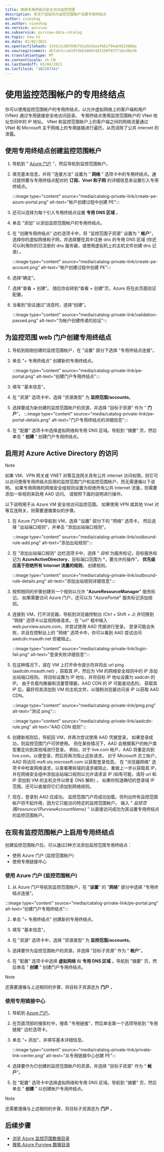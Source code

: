 ```yaml
---
title: 使用专用终结点安全访问监控范围
description: 本文介绍如何为监控范围帐户设置专用终结点
author: viseshag
ms.author: viseshag
ms.service: purview
ms.subservice: purview-data-catalog
ms.topic: how-to
ms.date: 03/02/2021
ms.openlocfilehash: 3193c5c00789b793a5b5beaf662f94ab9525888a
ms.sourcegitcommit: 4b7a53cca4197db8166874831b9f93f716e38e30
ms.translationtype: MT
ms.contentlocale: zh-CN
ms.lasthandoff: 03/04/2021
ms.locfileid: "102107341"
---
```

# <a name="use-private-endpoints-for-your-purview-account"></a>使用监控范围帐户的专用终结点

你可以使用监控范围帐户的专用终结点，以允许虚拟网络上的客户端和用户 (VNet) 通过专用链接安全地访问目录。 专用终结点使用监控范围帐户的 VNet 地址空间中的 IP 地址。 VNet 和监控范围帐户上的客户端之间的网络流量通过 VNet 和 Microsoft 主干网络上的专用链接进行遍历，从而消除了公共 internet 的泄露。

## <a name="create-purview-account-with-a-private-endpoint"></a>使用专用终结点创建监控范围帐户

1. 导航到 " [Azure 门户](https://portal.azure.com) "，然后导航到监控范围帐户。

1. 填充基本信息，并将 "连接方法" 设置为 " **网络** " 选项卡中的专用终结点。通过提供要与专用终结点配对的 **订阅、Vnet 和子网** 的详细信息来设置引入专用终结点。

    :::image type="content" source="media/catalog-private-link/create-pe-azure-portal.png" alt-text="帐户创建过程中创建 PE":::

1. 还可以选择为每个引入专用终结点设置 **专用 DNS 区域** 。

1. 单击 "添加" 以添加监控范围帐户的专用终结点。

1. 在 "创建专用终结点" 边栏选项卡中，将 "监控范围子资源" 设置为 " **帐户**"，选择你的虚拟网络和子网，并选择要在其中注册 dns 的专用 DNS 区域 (你还可以利用你的已注册的 dns 服务器，或使用虚拟机上的主机文件创建 dns 记录) 。

    :::image type="content" source="media/catalog-private-link/create-pe-account.png" alt-text="帐户创建过程中创建 PE":::

1. 选择“确定”。

1. 选择“查看 + 创建”。 随后你会转到“查看 + 创建”页，Azure 将在此页面验证配置。

1. 当看到“验证通过”消息时，选择“创建”。

    :::image type="content" source="media/catalog-private-link/validation-passed.png" alt-text="为帐户创建传递的验证":::

## <a name="create-a-private-endpoint-for-the-purview-web-portal"></a>为监控范围 web 门户创建专用终结点

1. 导航到刚刚创建的监控范围帐户，在 "设置" 部分下选择 "专用终结点连接"。
    
1. 单击 "+ 专用终结点" 创建新的专用终结点。

    :::image type="content" source="media/catalog-private-link/pe-portal.png" alt-text="创建门户专用终结点":::

1. 填写 "基本信息"。

1. 在 "资源" 选项卡中，选择 "资源类型" 为 **监控范围/accounts**。

1. 选择要成为新创建的监控范围帐户的资源，并选择 "目标子资源" 作为 " **门户**"。
    :::image type="content" source="media/catalog-private-link/pe-portal-details.png" alt-text="门户专用终结点的详细信息":::

1. 在 "配置" 选项卡中选择虚拟网络和专用 DNS 区域。导航到 "摘要" 页，然后单击 " **创建** " 创建门户专用终结点。

## <a name="enabling-access-to-azure-active-directory"></a>启用对 Azure Active Directory 的访问

> [!NOTE]
> 如果 VM、VPN 网关或 VNET 对等互连网关具有公共 internet 访问权限，则它可以访问使用专用终结点启用的监控范围门户和监控范围帐户，而无需遵循以下说明。 如果专用网络的网络安全组规则设置为拒绝所有公共 Internet 流量，则需要添加一些规则来启用 AAD 访问。 请按照下面的说明进行操作。

以下说明用于从 Azure VM 安全地访问监控范围。 如果使用 VPN 或其他 Vnet 对等互连网关，则需要遵循类似的步骤。

1. 在 Azure 门户中导航到 VM，选择 "设置" 部分下的 "网络" 选项卡。 然后选择 "出站端口规则"，并单击 "添加出站端口规则"。

    :::image type="content" source="media/catalog-private-link/outbound-rule-add.png" alt-text="添加出站规则":::

2. 在 "添加出站端口规则" 边栏选项卡中，选择 " *目标* 为服务标记，目标服务标记为 **AzureActiveDirectory**，目标端口范围为 *，要允许的操作"， **优先级应高于拒绝所有 Internet 流量的规则**。 创建规则。

    :::image type="content" source="media/catalog-private-link/outbound-rule-details.png" alt-text="添加出站规则详细信息":::
 
3. 按照相同的步骤创建另一个规则以允许 "**AzureResourceManager**" 服务标记。 如果需要访问 Azure 门户，还可以为 "*AzurePortal*" 服务标记添加规则。

4. 连接到 VM，打开浏览器，导航到浏览器控制台 (Ctrl + Shift + J) 并切换到 "网络" 选项卡以监视网络请求。 在 "url" 框中输入 web.purview.azure.com，并尝试使用 AAD 凭据进行登录。 登录可能会失败，并且在控制台上的 "网络" 选项卡中，你可以看到 AAD 尝试访问 aadcdn.msauth.net 但被阻止。

    :::image type="content" source="media/catalog-private-link/login-fail.png" alt-text="登录失败详细信息":::
 
5. 在这种情况下，请在 VM 上打开命令提示符并将此 url ping (aadcdn.msauth.net) ，获取其 IP，然后为 VM 的网络安全规则中的 IP 添加出站端口规则。 将目标设置为 IP 地址，并将目标 IP 地址设置为 aadcdn 的 IP。 由于负载均衡器和流量管理器，AAD CDN 的 IP 可能是动态的。 获取其 IP 后，最好将其添加到 VM 的主机文件，以强制浏览器访问该 IP 以获取 AAD CDN。

    :::image type="content" source="media/catalog-private-link/ping.png" alt-text="测试 ping":::

    :::image type="content" source="media/catalog-private-link/aadcdn-rule.png" alt-text="AAD CDN 规则":::
 
6. 创建新规则后，导航回 VM，并再次尝试使用 AAD 凭据登录。 如果登录成功，则监控范围门户可供使用。 但在某些情况下，AAD 会根据客户的帐户类型重定向到其他域进行登录。 例如，对于 live.com 帐户，AAD 将重定向到 live.com，以便登录，然后将再次阻止这些请求。 对于 Microsoft 员工帐户，AAD 将访问 msft.sts.microsoft.com 以获取登录信息。 在 "浏览器网络" 选项卡中检查网络请求，以查看哪些域的请求被阻止、重做上一步以获取其 IP，并在网络安全组中添加出站端口规则以允许请求该 IP (如有可能，请将 url 和 IP 添加到 VM 的主机文件以修复 DNS 解析) 。 如果你知道确切的登录域 IP 范围，还可以直接将它们添加到网络规则。

7. 现在，登录到 AAD 应成功。 监控范围门户将成功加载，但列出所有监控范围帐户将不起作用，因为它只能访问特定的监控范围帐户。 输入 " *监控范围/resource/{PurviewAccountName}* " 以直接访问成功为其设置专用终结点的监控范围帐户。

##  <a name="enable-private-endpoint-on-existing-purview-accounts"></a>在现有监控范围帐户上启用专用终结点

创建监控范围帐户后，可以通过2种方法添加监控范围专用终结点：
- 使用 Azure 门户 (监控范围帐户) 
- 使用专用链接中心

### <a name="using-the-azure-portal-purview-account"></a>使用 Azure 门户 (监控范围帐户) 

1. 从 Azure 门户导航到监控范围帐户，在 "**设置**" 的 "**网络**" 部分中选择 "专用终结点连接"。

:::image type="content" source="media/catalog-private-link/pe-portal.png" alt-text="创建门户专用终结点":::
    
2. 单击 "+ 专用终结点" 创建新的专用终结点。

3. 填写 "基本信息"。

4. 在 "资源" 选项卡中，选择 "资源类型" 为 **监控范围/accounts**。

5. 选择要作为监控范围帐户的资源，并选择 "目标子资源" 作为 " **帐户**"。

6. 在 "配置" 选项卡中选择 **虚拟网络** 和 **专用 DNS 区域** 。导航到 "摘要" 页，然后单击 " **创建** " 创建门户专用终结点。

> [!NOTE]
> 还需要遵循与上述相同的步骤，将目标子资源选为 **门户** 。

### <a name="using-the-private-link-center"></a>使用专用链接中心

1. 导航到 [Azure 门户](https://portal.azure.com)。

2. 在页面顶部的搜索栏中，搜索 "专用链接"，然后单击第一个选项导航到 "专用链接" 边栏选项卡。

3. 单击 "+ 添加"，并填写基本详细信息。

    :::image type="content" source="media/catalog-private-link/private-link-center.png" alt-text="从专用链接中心创建 PE":::

4. 选择要作为已创建的监控范围帐户的资源，并选择 "目标子资源" 作为 " **帐户**"。

5. 在 "配置" 选项卡中选择虚拟网络和专用 DNS 区域。导航到 "摘要" 页，然后单击 " **创建** " 以创建帐户专用终结点。

> [!NOTE]
> 还需要遵循与上述相同的步骤，将目标子资源选为 **门户** 。

## <a name="next-steps"></a>后续步骤

- [浏览 Azure 监控范围数据目录](how-to-browse-catalog.md)
- [搜索 Azure Purview 数据目录](how-to-search-catalog.md)  